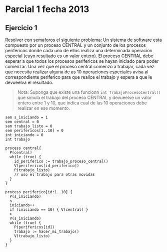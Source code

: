 Parcial 1 fecha 2013
====================

Ejercicio 1
-----------

Resolver con semaforos el siguiente problema: Un sistema de software esta
compuesto por un proceso CENTRAL y un conjunto de los procesos perifericos
donde cada uno de ellos realiza una determinada operacion especial (cuyo
resultado es  un valor entero). El proceso CENTRAL debe esperar a que todos
los procesos perifericos se hayan iniciado para poder comenzar. Una vez que el
proceso central comenzo a trabajar, cada vez que necesita realizar alguna de as
10 operaciones especiales avisa al correspondiente periferico para que realice
el trabajo y espera a que le devueelva el resultado.

> Nota: Suponga que existe una funcionn `int TrabajoProcesoCentral()` que simula
> el trabajo del proceso CENTRAL y devueelve un valor entero entre 1 y 10, que
> indica cual de las 10 operaciones debe realizar en ese momento.

```
sem s_iniciando = 1
sem central = 0
sem trabajo_listo = 0
sem perifericos[1..10] = 0
int iniciando = 0
int trabajo

process central{
  P(central)
  while (true) {
    id_periferico := trabajo_proceso_central()
    V(perifericos[id_periferico])
    P(trabajo_listo)
    // uso el trabajo para otras movidas
  }
}

process periferico[id:1..10] {
  P(s_iniciando)
  <
  iniciando++
  if (iniciando == 10) { V(central) }
  >
  V(s_iniciando)
  while (true) {
    P(perifericos[id])
    trabajo := hacer_mi_trabajo()
    V(trabajo_listo)
  }
}
```
